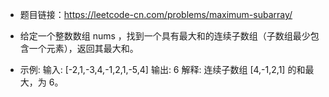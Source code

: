 - 题目链接：https://leetcode-cn.com/problems/maximum-subarray/

- 给定一个整数数组 nums ，找到一个具有最大和的连续子数组（子数组最少包含一个元素），返回其最大和。
- 示例:
输入: [-2,1,-3,4,-1,2,1,-5,4]
  输出: 6
解释: 连续子数组 [4,-1,2,1] 的和最大，为 6。

